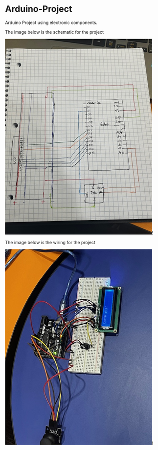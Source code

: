# Arduino-Project
Arduino Project using electronic components. 

The image below is the schematic for the project

![alt text](https://github.com/AtlantisHarris/Arduino-Project/blob/main/Images/IMG_5900.jpg)!

The image below is the wiring for the project

![alt text](https://github.com/AtlantisHarris/Arduino-Project/blob/main/Images/IMG_5877.jpg)!
